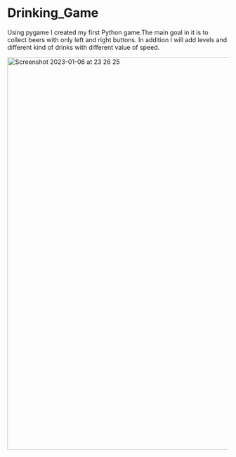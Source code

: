 # Drinking_Game
Using pygame I created my first Python game.The main goal in it is to collect beers with only left and right buttons.
In addition I will add levels and different kind of drinks with different value of speed.


<img width="895" alt="Screenshot 2023-01-06 at 23 26 25" src="https://user-images.githubusercontent.com/106312544/211102949-9dd446b7-02ef-4f57-bacf-c38ab328b7b3.png">
